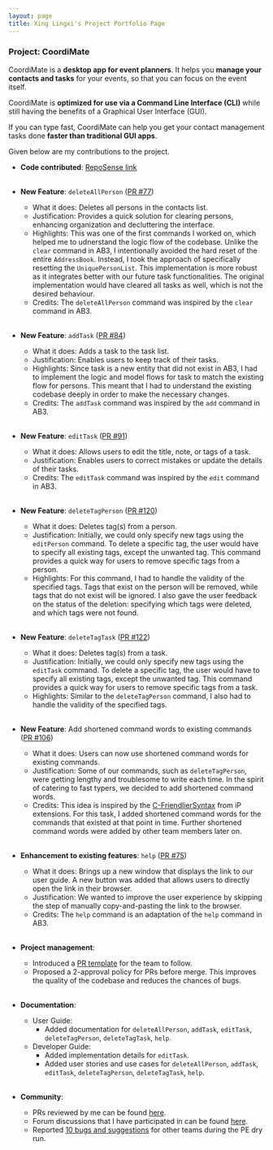 ```yaml
---
layout: page
title: Xing Lingxi's Project Portfolio Page
---
```


### Project: CoordiMate

CoordiMate is a **desktop app for event planners**. It helps you **manage your contacts and tasks** for your events, so that you can focus on the event itself.

CoordiMate is **optimized for use via a Command Line Interface (CLI)** while still having the benefits of a Graphical User Interface (GUI).

If you can type fast, CoordiMate can help you get your contact management tasks done **faster than traditional GUI apps**.

Given below are my contributions to the project.

* **Code contributed**: [RepoSense link](https://nus-cs2103-ay2324s1.github.io/tp-dashboard/?search=HugeNoob&breakdown=true&sort=groupTitle%20dsc&sortWithin=title&since=2023-09-22&timeframe=commit&mergegroup=&groupSelect=groupByRepos&checkedFileTypes=docs~functional-code~test-code~other)<br><br>

* **New Feature**: `deleteAllPerson` ([PR #77](https://github.com/AY2324S1-CS2103T-T10-2/tp/pull/77))
  * What it does: Deletes all persons in the contacts list.
  * Justification: Provides a quick solution for clearing persons, enhancing organization and decluttering the interface.
  * Highlights: This was one of the first commands I worked on, which helped me to udnerstand the logic flow of the codebase. Unlike the `clear` command in AB3, I intentionally avoided the hard reset of the entire `AddressBook`. Instead, I took the approach of specifically resetting the `UniquePersonList`. This implementation is more robust as it integrates better with our future task functionalities. The original implementation would have cleared all tasks as well, which is not the desired behaviour.
  * Credits: The `deleteAllPerson` command was inspired by the `clear` command in AB3.<br><br>

* **New Feature**: `addTask` ([PR #84](https://github.com/AY2324S1-CS2103T-T10-2/tp/pull/84))
  * What it does: Adds a task to the task list.
  * Justification: Enables users to keep track of their tasks.
  * Highlights: Since task is a new entity that did not exist in AB3, I had to implement the logic and model flows for task to match the existing flow for persons. This meant that I had to understand the existing codebase deeply in order to make the necessary changes.
  * Credits: The `addTask` command was inspired by the `add` command in AB3.<br><br>

* **New Feature**: `editTask` ([PR #91](https://github.com/AY2324S1-CS2103T-T10-2/tp/pull/91))
  * What it does: Allows users to edit the title, note, or tags of a task.
  * Justification: Enables users to correct mistakes or update the details of their tasks.
  * Credits: The `editTask` command was inspired by the `edit` command in AB3.<br><br>

* **New Feature**: `deleteTagPerson` ([PR #120](https://github.com/AY2324S1-CS2103T-T10-2/tp/pull/120))
  * What it does: Deletes tag(s) from a person.
  * Justification: Initially, we could only specify new tags using the `editPerson` command. To delete a specific tag, the user would have to specify all existing tags, except the unwanted tag. This command provides a quick way for users to remove specific tags from a person.
  * Highlights: For this command, I had to handle the validity of the specified tags. Tags that exist on the person will be removed, while tags that do not exist will be ignored. I also gave the user feedback on the status of the deletion: specifying which tags were deleted, and which tags were not found.<br><br>

* **New Feature**: `deleteTagTask` ([PR #122](https://github.com/AY2324S1-CS2103T-T10-2/tp/pull/122))
  * What it does: Deletes tag(s) from a task.
  * Justification: Initially, we could only specify new tags using the `editTask` command. To delete a specific tag, the user would have to specify all existing tags, except the unwanted tag. This command provides a quick way for users to remove specific tags from a task.
  * Highlights: Similar to the `deleteTagPerson` command, I also had to handle the validity of the specified tags.<br><br>

* **New Feature**: Add shortened command words to existing commands ([PR #106](https://github.com/AY2324S1-CS2103T-T10-2/tp/pull/106))
  * What it does: Users can now use shortened command words for existing commands.
  * Justification: Some of our commands, such as `deleteTagPerson`, were getting lengthy and troublesome to write each time. In the spirit of catering to fast typers, we decided to add shortened command words.
  * Credits: This idea is inspired by the [C-FriendlierSyntax](https://nus-cs2103-ay2324s1.github.io/website/se-book-adapted/projectDuke/index.html#c-friendliersyntax) from iP extensions. For this task, I added shortened command words for the commands that existed at that point in time. Further shortened command words were added by other team members later on.<br><br>

* **Enhancement to existing features**: `help` ([PR #75](https://github.com/AY2324S1-CS2103T-T10-2/tp/pull/75))
  * What it does: Brings up a new window that displays the link to our user guide. A new button was added that allows users to directly open the link in their browser.
  * Justification: We wanted to improve the user experience by skipping the step of manually copy-and-pasting the link to the browser.
  * Credits: The `help` command is an adaptation of the `help` command in AB3.<br><br>

* **Project management**:
  * Introduced a [PR template](https://github.com/AY2324S1-CS2103T-T10-2/tp/pull/17) for the team to follow.
  * Proposed a 2-approval policy for PRs before merge. This improves the quality of the codebase and reduces the chances of bugs.<br><br>

* **Documentation**:
  * User Guide:
    * Added documentation for `deleteAllPerson`, `addTask`, `editTask`, `deleteTagPerson`, `deleteTagTask`, `help`.
  * Developer Guide:
    * Added implementation details for `editTask`.
    * Added user stories and use cases for `deleteAllPerson`, `addTask`, `editTask`, `deleteTagPerson`, `deleteTagTask`, `help`.<br><br>

* **Community**:
  * PRs reviewed by me can be found [here](https://github.com/AY2324S1-CS2103T-T10-2/tp/pulls?q=is%3Apr+reviewed-by%3AHugeNoob+).
  * Forum discussions that I have participated in can be found [here](https://github.com/nus-cs2103-AY2324S1/forum/issues?q=is%3Aissue+commenter%3AHugeNoob+).
  * Reported [10 bugs and suggestions](https://github.com/HugeNoob/ped/issues) for other teams during the PE dry run.<br><br>
